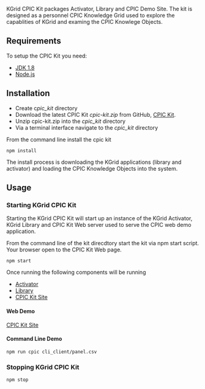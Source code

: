 KGrid CPIC Kit packages Activator, Library and CPIC Demo Site.  The kit is designed as a personnel 
CPIC Knowledge Grid used to explore the capablities of KGrid and examing the CPIC Knowlege Objects.

## Requirements
To setup the CPIC Kit you need:

- [JDK 1.8](http://www.oracle.com/technetwork/java/javase/downloads/jdk8-downloads-2133151.html)
- [Node.js](http://nodejs.org/)


## Installation

* Create c*pic_kit* directory
* Download the latest CPIC Kit *cpic-kit.zip* from GitHub, 
[CPIC Kit](https://github.com/kgrid-demos/cpic-kit/releases/latest). 
* Unzip cpic-kit.zip into the *cpic_kit* directory
* Via a terminal interface navigate to the *cpic_kit* directory

From the command line install the cpic kit
```
npm install
```
The install process is downloading the KGrid applications (library and activator) and loading the 
CPIC Knowledge Objects into the system.


## Usage

### Starting KGrid CPIC Kit
Starting the KGrid CPIC Kit will start up an instance of the KGrid Activator, KGrid Library and CPIC Kit Web server used to serve the CPIC web demo application.

From the command line of the kit direcdtory start the kit via npm start script.  Your browser open to the CPIC Kit Web page.
```
npm start
```

Once running the following components will be running
* [Activator](http://localhost:8082)
* [Library](http://localhost:8081)
* [CPIC Kit Site](http://localhost:8080)


#### Web Demo
[CPIC Kit Site](http://localhost:8080)

#### Command Line Demo

```npm run cpic cli_client/panel.csv```

### Stopping KGrid CPIC Kit

```
npm stop
```
